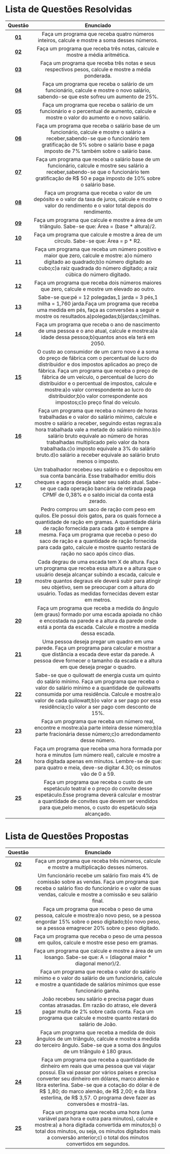 #    Lista de Questões Resolvidas 

Questão | Enunciado
:--------: | :-----------:
[**01**](https://github.com/isadorabraide/DisciplinaPOO2023.2/blob/main/Lista01/QuestoesResolvidas/Q1R/src/br/edu/principal/Principal.java) | Faça um programa que receba quatro números inteiros, calcule e mostre a soma desses números.
[**02**](https://github.com/isadorabraide/DisciplinaPOO2023.2/blob/main/Lista01/QuestoesResolvidas/Q2R/src/br/edu/principal/Principal.java) | Faça um programa que receba três notas, calcule e mostre a média aritmética.
[**03**](https://github.com/isadorabraide/DisciplinaPOO2023.2/blob/main/Lista01/QuestoesResolvidas/Q3R/src/br/edu/principal/Principal.java) | Faça um programa que receba três notas e seus respectivos pesos, calcule e mostre a média ponderada.
[**04**](https://github.com/isadorabraide/DisciplinaPOO2023.2/blob/main/Lista01/QuestoesResolvidas/Q4R/src/br/edu/principal/Principal.java) | Faça um programa que receba o salário de um funcionário, calcule e mostre o novo salário, sabendo-se que este sofreu um aumento de 25%.
[**05**](https://github.com/isadorabraide/DisciplinaPOO2023.2/blob/main/Lista01/QuestoesResolvidas/Q5R/src/br/edu/principal/Principal.java) | Faça um programa que receba o salário de um funcionário e o percentual de aumento, calcule e mostre o valor do aumento e o novo salário.
[**06**](https://github.com/isadorabraide/DisciplinaPOO2023.2/blob/main/Lista01/QuestoesResolvidas/Q6R/src/br/edu/principal/Principal.java) | Faça um programa que receba o salário base de um funcionário, calcule e mostre o salário a receber,sabendo-se que o funcionário tem gratificação de 5% sobre o salário base e paga imposto de 7% também sobre o salário base.
[**07**](https://github.com/isadorabraide/DisciplinaPOO2023.2/blob/main/Lista01/QuestoesResolvidas/Q7R/src/br/edu/principal/Principal.java) | Faça um programa que receba o salário base de um funcionário, calcule e mostre seu salário a receber,sabendo-se que o funcionário tem gratificação de R$ 50 e paga imposto de 10% sobre o salário base.
[**08**](https://github.com/isadorabraide/DisciplinaPOO2023.2/blob/main/Lista01/QuestoesResolvidas/Q8R/src/br/edu/principal/Principal.java) | Faça um programa que receba o valor de um depósito e o valor da taxa de juros, calcule e mostre o valor do rendimento e o valor total depois do rendimento.
[**09**](https://github.com/isadorabraide/DisciplinaPOO2023.2/blob/main/Lista01/QuestoesResolvidas/Q9R/src/br/edu/principal/Principal.java) | Faça um programa que calcule e mostre a área de um triângulo. Sabe-se que: Área = (base * altura)/2.
[**10**](https://github.com/isadorabraide/DisciplinaPOO2023.2/blob/main/Lista01/QuestoesResolvidas/Q10R/src/br/edu/principal/Principal.java) | Faça um programa que calcule e mostre a área de um círculo. Sabe-se que: Área = p * R2.
[**11**](https://github.com/isadorabraide/DisciplinaPOO2023.2/blob/main/Lista01/QuestoesResolvidas/Q11R/src/br/edu/principal/Principal.java) | Faça um programa que receba um número positivo e maior que zero, calcule e mostre: a)o número digitado ao quadrado;b)o número digitado ao cubo;c)a raiz quadrada do número digitado; a raiz cúbica do número digitado.
[**12**](https://github.com/isadorabraide/DisciplinaPOO2023.2/blob/main/Lista01/QuestoesResolvidas/Q12R/src/br/edu/principal/Principal.java) | Faça um programa que receba dois números maiores que zero, calcule e mostre um elevado ao outro.
[**13**](https://github.com/isadorabraide/DisciplinaPOO2023.2/blob/main/Lista01/QuestoesResolvidas/Q13R/src/br/edu/principal/Principal.java) | Sabe-se que:pé = 12 polegadas,1 jarda = 3 pés,1 milha = 1,760 jarda.Faça um programa que receba uma medida em pés, faça as conversões a seguir e mostre os resultados.a)polegadas;b)jardas;c)milhas. 
[**14**](https://github.com/isadorabraide/DisciplinaPOO2023.2/blob/main/Lista01/QuestoesResolvidas/Q14R/src/br/edu/principal/Principal.java) | Faça um programa que receba o ano de nascimento de uma pessoa e o ano atual, calcule e mostre:a)a idade dessa pessoa;b)quantos anos ela terá em 2050.
[**15**](https://github.com/isadorabraide/DisciplinaPOO2023.2/blob/main/Lista01/QuestoesResolvidas/Q15R/src/br/edu/principal/Principal.java) | O custo ao consumidor de um carro novo é a soma do preço de fábrica com o percentual de lucro do distribuidor e dos impostos aplicados ao preço de fábrica. Faça um programa que receba o preço de fábrica de um veículo, o percentual de lucro do distribuidor e o percentual de impostos, calcule e mostre:a)o valor correspondente ao lucro do distribuidor;b)o valor correspondente aos impostos;c)o preço final do veículo.
[**16**](https://github.com/isadorabraide/DisciplinaPOO2023.2/blob/main/Lista01/QuestoesResolvidas/Q16R/src/br/edu/principal/Principal.java) | Faça um programa que receba o número de horas trabalhadas e o valor do salário mínimo, calcule e mostre o salário a receber, seguindo estas regras:a)a hora trabalhada vale a metade do salário mínimo.b)o salário bruto equivale ao número de horas trabalhadas multiplicado pelo valor da hora trabalhada.c)o imposto equivale a 3% do salário bruto.d)o salário a receber equivale ao salário bruto menos o imposto.
[**17**](https://github.com/isadorabraide/DisciplinaPOO2023.2/blob/main/Lista01/QuestoesResolvidas/Q17R/src/br/edu/principal/Principal.java) | Um trabalhador recebeu seu salário e o depositou em sua conta bancária. Esse trabalhador emitiu dois cheques e agora deseja saber seu saldo atual. Sabe-se que cada operação bancária de retirada paga CPMF de 0,38% e o saldo inicial da conta está zerado.
[**18**](https://github.com/isadorabraide/DisciplinaPOO2023.2/blob/main/Lista01/QuestoesResolvidas/Q18R/src/br/edu/principal/Principal.java) | Pedro comprou um saco de ração com peso em quilos. Ele possui dois gatos, para os quais fornece a quantidade de ração em gramas. A quantidade diária de ração fornecida para cada gato é sempre a mesma. Faça um programa que receba o peso do saco de ração e a quantidade de ração fornecida para cada gato, calcule e mostre quanto restará de ração no saco após cinco dias.
[**19**](https://github.com/isadorabraide/DisciplinaPOO2023.2/blob/main/Lista01/QuestoesResolvidas/Q19R/src/br/edu/principal/Principal.java) | Cada degrau de uma escada tem X de altura. Faça um programa que receba essa altura e a altura que o usuário deseja alcançar subindo a escada, calcule e mostre quantos degraus ele deverá subir para atingir seu objetivo, sem se preocupar com a altura do usuário. Todas as medidas fornecidas devem estar em metros.
[**20**](https://github.com/isadorabraide/DisciplinaPOO2023.2/blob/main/Lista01/QuestoesResolvidas/Q20R/src/br/edu/principal/Principal.java) | Faça um programa que receba a medida do ângulo (em graus) formado por uma escada apoiada no chão e encostada na parede e a altura da parede onde está a ponta da escada. Calcule e mostre a medida dessa escada.
[**21**](https://github.com/isadorabraide/DisciplinaPOO2023.2/blob/main/Lista01/QuestoesResolvidas/Q21R/src/br/edu/principal/Principal.java) |  Uma pessoa deseja pregar um quadro em uma parede. Faça um programa para calcular e mostrar a que distância a escada deve estar da parede. A pessoa deve fornecer o tamanho da escada e a altura em que deseja pregar o quadro.
[**22**](https://github.com/isadorabraide/DisciplinaPOO2023.2/blob/main/Lista01/QuestoesResolvidas/Q22R/src/br/edu/principal/Principal.java) | Sabe-se que o quilowatt de energia custa um quinto do salário mínimo. Faça um programa que receba o valor do salário mínimo e a quantidade de quilowatts consumida por uma residência. Calcule e mostre:a)o valor de cada quilowatt;b)o valor a ser pago por essa residência;c)o valor a ser pago com desconto de 15%.
[**23**](https://github.com/isadorabraide/DisciplinaPOO2023.2/blob/main/Lista01/QuestoesResolvidas/Q23R/src/br/edu/principal/Principal.java) | Faça um programa que receba um número real, encontre e mostre:a)a parte inteira desse número;b)a parte fracionária desse número;c)o arredondamento desse número.
[**24**](https://github.com/isadorabraide/DisciplinaPOO2023.2/blob/main/Lista01/QuestoesResolvidas/Q24R/src/br/edu/principal/Principal.java) | Faça um programa que receba uma hora formada por hora e minutos (um número real), calcule e mostre a hora digitada apenas em minutos. Lembre-se de que: para quatro e meia, deve-se digitar 4.30; os minutos vão de 0 a 59.
[**25**](https://github.com/isadorabraide/DisciplinaPOO2023.2/blob/main/Lista01/QuestoesResolvidas/Q25R/src/br/edu/principal/Principal.java) | Faça um programa que receba o custo de um espetáculo teatral e o preço do convite desse espetáculo.Esse programa deverá calcular e mostrar a quantidade de convites que devem ser vendidos para que,pelo menos, o custo do espetáculo seja alcançado.

#  Lista de Questões Propostas

Questão | Enunciado
:-----: | :-------:
[**02**](https://github.com/isadorabraide/DisciplinaPOO2023.2/blob/main/Lista01/QuestoesPropostas/Q2P/src/br/edu/principal/Principal.java) | Faça um programa que receba três números, calcule e mostre a multiplicação desses números.
[**06**](https://github.com/isadorabraide/DisciplinaPOO2023.2/blob/main/Lista01/QuestoesPropostas/Q6P/src/br/edu/principal/Principal.java) | Um funcionário recebe um salário fixo mais 4% de comissão sobre as vendas. Faça um programa que receba o salário fixo do funcionário e o valor de suas vendas, calcule e mostre a comissão e seu salário final.
[**07**](https://github.com/isadorabraide/DisciplinaPOO2023.2/blob/main/Lista01/QuestoesPropostas/Q7P/src/br/edu/principal/Principal.java) | Faça um programa que receba o peso de uma pessoa, calcule e mostre:a)o novo peso, se a pessoa engordar 15% sobre o peso digitado;b)o novo peso, se a pessoa emagrecer 20% sobre o peso digitado.
[**08**](https://github.com/isadorabraide/DisciplinaPOO2023.2/blob/main/Lista01/QuestoesPropostas/Q8P/src/br/edu/principal/Principal.java) | Faça um programa que receba o peso de uma pessoa em quilos, calcule e mostre esse peso em gramas.
[**11**](https://github.com/isadorabraide/DisciplinaPOO2023.2/blob/main/Lista01/QuestoesPropostas/Q11P/src/br/edu/principal/Principal.java) | Faça um programa que calcule e mostre a área de um losango. Sabe-se que: A = (diagonal maior * diagonal menor)/2.
[**12**](https://github.com/isadorabraide/DisciplinaPOO2023.2/blob/main/Lista01/QuestoesPropostas/Q12P/src/br/edu/principal/Principal.java) | Faça um programa que receba o valor do salário mínimo e o valor do salário de um funcionário, calcule e mostre a quantidade de salários mínimos que esse funcionário ganha.
[**15**](https://github.com/isadorabraide/DisciplinaPOO2023.2/blob/main/Lista01/QuestoesPropostas/Q15P/src/br/edu/principal/Principal.java) | João recebeu seu salário e precisa pagar duas contas atrasadas. Em razão do atraso, ele deverá pagar multa de 2% sobre cada conta. Faça um programa que calcule e mostre quanto restará do salário de João.
[**23**](https://github.com/isadorabraide/DisciplinaPOO2023.2/blob/main/Lista01/QuestoesPropostas/Q23P/src/br/edu/principal/Principal.java) | Faça um programa que receba a medida de dois ângulos de um triângulo, calcule e mostre a medida do terceiro ângulo. Sabe-se que a soma dos ângulos de um triângulo é 180 graus.
[**24**](https://github.com/isadorabraide/DisciplinaPOO2023.2/blob/main/Lista01/QuestoesPropostas/Q24P/src/br/edu/principal/Principal.java) | Faça um programa que receba a quantidade de dinheiro em reais que uma pessoa que vai viajar possui. Ela vai passar por vários países e precisa converter seu dinheiro em dólares, marco alemão e libra esterlina. Sabe-se que a cotação do dólar é de R$ 1,80; do marco alemão, de R$ 2,00; e da libra esterlina, de R$ 3,57. O programa deve fazer as conversões e mostrá-las.
[**25**](https://github.com/isadorabraide/DisciplinaPOO2023.2/blob/main/Lista01/QuestoesPropostas/Q25P/src/br/edu/principal/Principal.java) | Faça um programa que receba uma hora (uma variável para hora e outra para minutos), calcule e mostre:a) a hora digitada convertida em minutos;b) o total dos minutos, ou seja, os minutos digitados mais a conversão anterior;c) o total dos minutos convertidos em segundos.
